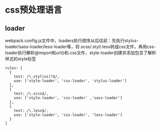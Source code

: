 # css预处理语言

## loader
webpack.config.js文件中，loaders执行顺序从后往前：先执行stylus-loader/sass-loader/less-loader等，将.scss/.styl/.less转成css文件，再用css-loader执行解析@import和url()和.css文件，style-loader创建并添加包含了解析样式的style标签
```
rules: [
  {
    test: /\.styl(us)?$/,
    use: ['style-loader', 'css-loader', 'stylus-loader']
  },
  {
    test: /\.scss$/,
    use: ['style-loader', 'css-loader' ,'sass-loader']
  },
  {
    test: /\.less$/,
    use: ['style-loader', 'css-loader', 'less-loader']
  }
]
```
